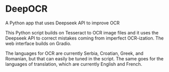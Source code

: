 # DeepOCR
A Python app that uses Deepseek API to improve OCR

This Python script builds on Tesseract to OCR image files and it uses the Deepseek API to correct mistakes coming from imperfect OCR-ization. The web interface builds on Gradio.

The languages for OCR are currently Serbia, Croatian, Greek, and Romanian, but that can easily be tuned in the script. The same goes for the languages of translation, which are currently English and French.
